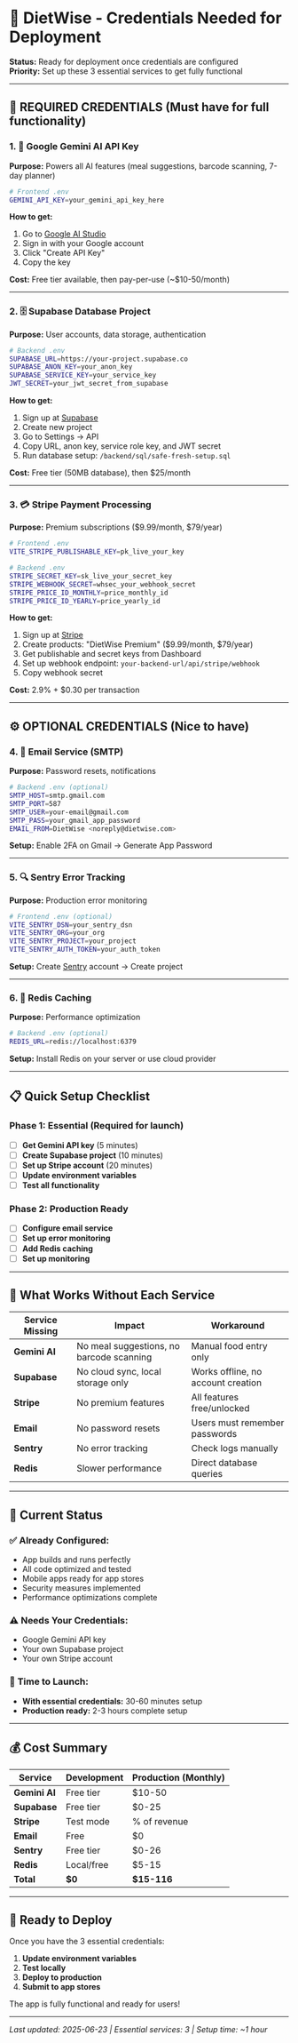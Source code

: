# 🔑 DietWise - Credentials Needed for Deployment

**Status:** Ready for deployment once credentials are configured  
**Priority:** Set up these 3 essential services to get fully functional

---

## 🚨 **REQUIRED CREDENTIALS (Must have for full functionality)**

### 1. 🤖 **Google Gemini AI API Key** 
**Purpose:** Powers all AI features (meal suggestions, barcode scanning, 7-day planner)

```bash
# Frontend .env
GEMINI_API_KEY=your_gemini_api_key_here
```

**How to get:**
1. Go to [Google AI Studio](https://makersuite.google.com/app/apikey)
2. Sign in with your Google account
3. Click "Create API Key"
4. Copy the key

**Cost:** Free tier available, then pay-per-use (~$10-50/month)

---

### 2. 🗄️ **Supabase Database Project**
**Purpose:** User accounts, data storage, authentication

```bash
# Backend .env
SUPABASE_URL=https://your-project.supabase.co
SUPABASE_ANON_KEY=your_anon_key
SUPABASE_SERVICE_KEY=your_service_key
JWT_SECRET=your_jwt_secret_from_supabase
```

**How to get:**
1. Sign up at [Supabase](https://supabase.com)
2. Create new project
3. Go to Settings → API
4. Copy URL, anon key, service role key, and JWT secret
5. Run database setup: `/backend/sql/safe-fresh-setup.sql`

**Cost:** Free tier (50MB database), then $25/month

---

### 3. 💳 **Stripe Payment Processing**
**Purpose:** Premium subscriptions ($9.99/month, $79/year)

```bash
# Frontend .env
VITE_STRIPE_PUBLISHABLE_KEY=pk_live_your_key

# Backend .env
STRIPE_SECRET_KEY=sk_live_your_secret_key
STRIPE_WEBHOOK_SECRET=whsec_your_webhook_secret
STRIPE_PRICE_ID_MONTHLY=price_monthly_id
STRIPE_PRICE_ID_YEARLY=price_yearly_id
```

**How to get:**
1. Sign up at [Stripe](https://stripe.com)
2. Create products: "DietWise Premium" ($9.99/month, $79/year)
3. Get publishable and secret keys from Dashboard
4. Set up webhook endpoint: `your-backend-url/api/stripe/webhook`
5. Copy webhook secret

**Cost:** 2.9% + $0.30 per transaction

---

## ⚙️ **OPTIONAL CREDENTIALS (Nice to have)**

### 4. 📧 **Email Service (SMTP)**
**Purpose:** Password resets, notifications

```bash
# Backend .env (optional)
SMTP_HOST=smtp.gmail.com
SMTP_PORT=587
SMTP_USER=your-email@gmail.com
SMTP_PASS=your_gmail_app_password
EMAIL_FROM=DietWise <noreply@dietwise.com>
```

**Setup:** Enable 2FA on Gmail → Generate App Password

---

### 5. 🔍 **Sentry Error Tracking**
**Purpose:** Production error monitoring

```bash
# Frontend .env (optional)
VITE_SENTRY_DSN=your_sentry_dsn
VITE_SENTRY_ORG=your_org
VITE_SENTRY_PROJECT=your_project
VITE_SENTRY_AUTH_TOKEN=your_auth_token
```

**Setup:** Create [Sentry](https://sentry.io) account → Create project

---

### 6. 🚀 **Redis Caching**
**Purpose:** Performance optimization

```bash
# Backend .env (optional)
REDIS_URL=redis://localhost:6379
```

**Setup:** Install Redis on your server or use cloud provider

---

## 📋 **Quick Setup Checklist**

### **Phase 1: Essential (Required for launch)**
- [ ] **Get Gemini API key** (5 minutes)
- [ ] **Create Supabase project** (10 minutes)
- [ ] **Set up Stripe account** (20 minutes)
- [ ] **Update environment variables**
- [ ] **Test all functionality**

### **Phase 2: Production Ready**
- [ ] **Configure email service**
- [ ] **Set up error monitoring**
- [ ] **Add Redis caching**
- [ ] **Set up monitoring**

---

## 🎯 **What Works Without Each Service**

| Service Missing | Impact | Workaround |
|----------------|--------|------------|
| **Gemini AI** | No meal suggestions, no barcode scanning | Manual food entry only |
| **Supabase** | No cloud sync, local storage only | Works offline, no account creation |
| **Stripe** | No premium features | All features free/unlocked |
| **Email** | No password resets | Users must remember passwords |
| **Sentry** | No error tracking | Check logs manually |
| **Redis** | Slower performance | Direct database queries |

---

## 🔧 **Current Status**

### ✅ **Already Configured:**
- App builds and runs perfectly
- All code optimized and tested
- Mobile apps ready for app stores
- Security measures implemented
- Performance optimizations complete

### ⚠️ **Needs Your Credentials:**
- Google Gemini API key
- Your own Supabase project  
- Your own Stripe account

### 🎯 **Time to Launch:**
- **With essential credentials:** 30-60 minutes setup
- **Production ready:** 2-3 hours complete setup

---

## 💰 **Cost Summary**

| Service | Development | Production (Monthly) |
|---------|-------------|---------------------|
| **Gemini AI** | Free tier | $10-50 |
| **Supabase** | Free tier | $0-25 |
| **Stripe** | Test mode | % of revenue |
| **Email** | Free | $0 |
| **Sentry** | Free tier | $0-26 |
| **Redis** | Local/free | $5-15 |
| **Total** | **$0** | **$15-116** |

---

## 🚀 **Ready to Deploy**

Once you have the 3 essential credentials:

1. **Update environment variables**
2. **Test locally**
3. **Deploy to production**
4. **Submit to app stores**

The app is fully functional and ready for users!

---

*Last updated: 2025-06-23 | Essential services: 3 | Setup time: ~1 hour*